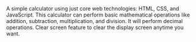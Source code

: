 A simple calculator using just core web technologies: HTML, CSS, and JavaScript. 
This calculator can perform basic mathematical operations like addition, subtraction, multiplication, and division.
It will perform decimal operations.
Clear screen feature to clear the display screen anytime you want.
